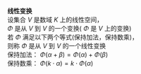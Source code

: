 **线性变换**  
设集合 $V$ 是数域 $K$ 上的线性空间，  
 $\Phi$ 是从 $V$ 到 $V$ 的一个变换( $\Phi$ 是 $V$ 上的变换)  
若 $\Phi$ 满足以下两个等式(保持加法，保持数乘)，  
则称 $\Phi$ 是从 $V$ 到 $V$ 的一个线性变换  
保持加法： $\Phi(\alpha+\beta)=\Phi(\alpha)  
+\Phi(\beta)$  
保持数乘： $\Phi(k\cdot\alpha)=k\cdot\Phi(\alpha)$  
